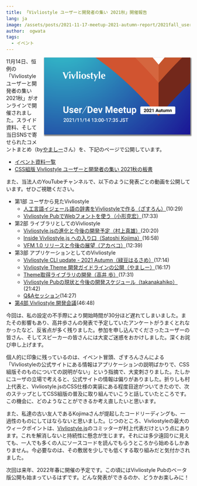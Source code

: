```yaml
---
title: 「Vivliostyle ユーザーと開発者の集い 2021秋」開催報告
lang: ja
image: /assets/posts/2021-11-17-meetup-2021-autumn-report/2021fall_user_meeting_banner.png
author:  ogwata
tags:
  - イベント
---
```

<div style="float: right; margin: 0 0 1em 1em;"><img src="/assets/posts/2021-11-17-meetup-2021-autumn-report/2021fall_user_meeting_banner.png" alt="「Vivliostyle ユーザーと開発者の集い 2021秋」開催報告" style="width: 400px; box-shadow: 1px 2px 2.5px 1.5px grey;" /></div>

11月14日、恒例の「Vivliostyle ユーザーと開発者の集い 2021秋」がオンラインで開催されました。スライド資料、そして当日SNSで寄せられたコメントまとめ（by[やましー](https://twitter.com/yamasy1549)さん）を、下記のページで公開しています。

- [イベント資料一覧<i class="fas fa-external-link-alt"></i>](https://vivliostyle.connpass.com/event/227954/presentation/)
- [CSS組版 Vivliostyle ユーザーと開発者の集い 2021秋の板書](https://miro.com/app/board/o9J_lKvZd38=/)

また、当法人のYouTubeチャンネルで、以下のように発表ごとの動画を公開しています。ぜひご視聴ください。

- 第1部 ユーザから見たVivliostyle
    - [人工言語イジェール語の辞書をVivliostyleで作る<i class="fas fa-external-link-alt"></i>](https://youtu.be/qfH3OV-_DlI)[（ざすろん）](https://twitter.com/Zaslon)(10:29)
    - [Vivliostyle PubでWebフォントを使う<i class="fas fa-external-link-alt"></i>](https://youtu.be/Hz5_Wd7d5lw)[（小形克宏）](https://twitter.com/ogwata)(17:33)
- 第2部 ライブラリとしてのVivliostyle
    - [Vivliostyle.jsの進化と今後の開発予定<i class="fas fa-external-link-alt"></i>](https://youtu.be/2hvsMhTJai4)[（村上真雄）](https://twitter.com/MurakamiShinyu)(20:20)
    - [Inside Vivliostyle.js への入り口<i class="fas fa-external-link-alt"></i>](https://youtu.be/FvhdUBrw104)[（Satoshi Kojima）](https://twitter.com/skoji)(16:58)
    - [VFM 1.0 リリースと今後の展望<i class="fas fa-external-link-alt"></i>](https://youtu.be/lF6Mb2DXJK0)[（アカベコ）](https://twitter.com/akabekobeko)(12:39)
 - 第3部 アプリケーションとしてのVivliostyle
     - [Vivliostyle CLI update - 2021 Autumn<i class="fas fa-external-link-alt"></i>](https://youtu.be/H6g5S3SHZSg)[（緑豆はるさめ）](https://twitter.com/spring_raining)(17:14)
     - [Vivliostyle Theme 開発ガイドラインの公開<i class="fas fa-external-link-alt"></i>](https://youtu.be/NioXx9NFUZU)[（やましー）](https://twitter.com/yamasy1549)(16:17)
     - [Theme取得ライブラリの開発<i class="fas fa-external-link-alt"></i>](https://youtu.be/AYVzmVAz7Ug)[（高井 歩）](https://twitter.com/AyumuTakai)(17:31)
     - [Vivliostyle Pubの現状と今後の開発スケジュール<i class="fas fa-external-link-alt"></i>](https://youtu.be/V-I88jOzQs8)[（takanakahiko）](https://twitter.com/takanakahiko)(21:42)
     - [Q&Aセッション<i class="fas fa-external-link-alt"></i>](https://youtu.be/z31H5T23-fA)(14:27)
- [第4部 Vivliostyle 開発会議<i class="fas fa-external-link-alt"></i>](https://youtu.be/bQRZlymV3-8)(46:48)

今回は、私の設定の不手際により開始時間が30分ほど遅れてしまいました。またその影響もあり、高井歩さんの発表で予定していたアンケートがうまくとれなかったなど、反省点が多く残りました。参加を申し込んでくださったユーザーの皆さん、そしてスピーカーの皆さんには大変ご迷惑をおかけしました。深くお詫び申し上げます。

個人的に印象に残っているのは、イベント冒頭、ざすろんさんによる「Vivliostyleの公式サイトにある情報はアプリケーションの説明ばかりで、CSS組版そのものについての説明がない」という指摘で、大変刺さりました。たしかにユーザの立場で考えると、公式サイトの情報は偏りがありました。折りしも村上代表と、Vivliostyle.jsのCSS仕様の実装にある程度目途がついてきたので、次のステップとしてCSS組版の普及に取り組んでいこうと話していたところです。この機会に、どのようなことができるか考え直したいと思います。

また、私達の古い友人であるKojimaさんが提起したコードリーディングも、一過性のものにしてはならないと思いました。じつのところ、Vivliostyleの最大のウィークポイントは、[Vivliostyle.js](https://github.com/vivliostyle/vivliostyle.js)のコミッターが村上代表だけという点にあります。これを解消しないと持続性に懸念が生じます。それには多少遠回りに見えても、一人でも多くの人にソースコードを読んでもらうところから始めるしかありません。今必要なのは、その敷居を少しでも低くする取り組みだと気付かされました。

次回は来年、2022年春に開催の予定です。この頃にはVivliostyle Pubのベータ版公開も始まっているはずです。どんな発表ができるのか、どうかお楽しみに！